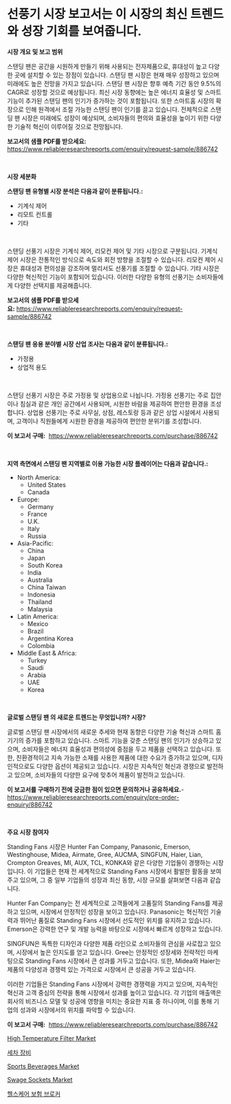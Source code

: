 <p><h1>선풍기 시장 보고서는 이 시장의 최신 트렌드와 성장 기회를 보여줍니다.</h1></p><p><strong>시장 개요 및 보고 범위</strong></p>
<p><p>스탠딩 팬은 공간을 시원하게 만들기 위해 사용되는 전자제품으로, 휴대성이 높고 다양한 곳에 설치할 수 있는 장점이 있습니다. 스탠딩 팬 시장은 현재 매우 성장하고 있으며 미래에도 높은 전망을 가지고 있습니다. 스탠딩 팬 시장은 향후 예측 기간 동안 9.5%의 CAGR로 성장할 것으로 예상됩니다. 최신 시장 동향에는 높은 에너지 효율성 및 스마트 기능이 추가된 스탠딩 팬의 인기가 증가하는 것이 포함됩니다. 또한 스마트홈 시장의 확장으로 인해 원격에서 조절 가능한 스탠딩 팬이 인기를 끌고 있습니다. 전체적으로 스탠딩 팬 시장은 미래에도 성장이 예상되며, 소비자들의 편의와 효율성을 높이기 위한 다양한 기술적 혁신이 이루어질 것으로 전망됩니다.</p></p>
<p><strong>보고서의 샘플 PDF를 받으세요:</strong> <a href="https://www.reliableresearchreports.com/enquiry/request-sample/886742">https://www.reliableresearchreports.com/enquiry/request-sample/886742</a></p>
<p>&nbsp;</p>
<p><strong>시장 세분화</strong></p>
<p><strong>스탠딩 팬 유형별 시장 분석은 다음과 같이 분류됩니다.:</strong></p>
<p><ul><li>기계식 제어</li><li>리모트 컨트롤</li><li>기타</li></ul></p>
<p>&nbsp;</p>
<p><p>스탠딩 선풍기 시장은 기계식 제어, 리모컨 제어 및 기타 시장으로 구분됩니다. 기계식 제어 시장은 전통적인 방식으로 속도와 회전 방향을 조절할 수 있습니다. 리모컨 제어 시장은 휴대성과 편의성을 강조하며 멀리서도 선풍기를 조절할 수 있습니다. 기타 시장은 다양한 혁신적인 기능이 포함되어 있습니다. 이러한 다양한 유형의 선풍기는 소비자들에게 다양한 선택지를 제공해줍니다.</p></p>
<p><strong>보고서의 샘플 PDF를 받으세요:</strong>&nbsp;<a href="https://www.reliableresearchreports.com/enquiry/request-sample/886742">https://www.reliableresearchreports.com/enquiry/request-sample/886742</a></p>
<p>&nbsp;</p>
<p><strong> 스탠딩 팬 응용 분야별 시장 산업 조사는 다음과 같이 분류됩니다.:</strong></p>
<p><ul><li>가정용</li><li>상업적 용도</li></ul></p>
<p>&nbsp;</p>
<p><p>스탠딩 선풍기 시장은 주로 가정용 및 상업용으로 나뉩니다. 가정용 선풍기는 주로 집안이나 침실과 같은 개인 공간에서 사용되며, 시원한 바람을 제공하여 편안한 환경을 조성합니다. 상업용 선풍기는 주로 사무실, 상점, 레스토랑 등과 같은 상업 시설에서 사용되며, 고객이나 직원들에게 시원한 환경을 제공하여 편안한 분위기를 조성합니다.</p></p>
<p><strong>이 보고서 구매:</strong>&nbsp; <a href="https://www.reliableresearchreports.com/purchase/886742">https://www.reliableresearchreports.com/purchase/886742</a></p>
<p>&nbsp;</p>
<p><strong>지역 측면에서 스탠딩 팬 지역별로 이용 가능한 시장 플레이어는 다음과 같습니다.:</strong></p>
<p><ul>
    <li>
        North America:
        <ul>
            <li>United States</li>
            <li>Canada</li>
        </ul>
    </li>
    <li>
        Europe:
        <ul>
            <li>Germany</li>
            <li>France</li>
            <li>U.K.</li>
            <li>Italy</li>
            <li>Russia</li>
        </ul>
    </li>
    <li>
        Asia-Pacific:
        <ul>
            <li>China</li>
            <li>Japan</li>
            <li>South Korea</li>
            <li>India</li>
            <li>Australia</li>
            <li>China Taiwan</li>
            <li>Indonesia</li>
            <li>Thailand</li>
            <li>Malaysia</li>
        </ul>
    </li>
    <li>
        Latin America:
        <ul>
            <li>Mexico</li>
            <li>Brazil</li>
            <li>Argentina Korea</li>
            <li>Colombia</li>
        </ul>
    </li>
    <li>
        Middle East & Africa:
        <ul>
            <li>Turkey</li>
            <li>Saudi</li>
            <li>Arabia</li>
            <li>UAE</li>
            <li>Korea</li>
        </ul>
    </li>
    </ul></p>
<p>&nbsp;</p>
<p><strong>글로벌 스탠딩 팬 의 새로운 트렌드는 무엇입니까? 시장?</strong></p>
<p><p>글로벌 스탠딩 팬 시장에서의 새로운 추세와 현재 동향은 다양한 기술 혁신과 스마트 홈 기기의 증가를 포함하고 있습니다. 스마트 기능을 갖춘 스탠딩 팬의 인기가 상승하고 있으며, 소비자들은 에너지 효율성과 편의성에 중점을 두고 제품을 선택하고 있습니다. 또한, 친환경적이고 지속 가능한 소재를 사용한 제품에 대한 수요가 증가하고 있으며, 디자인적으로도 다양한 옵션이 제공되고 있습니다. 시장은 지속적인 혁신과 경쟁으로 발전하고 있으며, 소비자들의 다양한 요구에 맞추어 제품이 발전하고 있습니다.</p></p>
<p><strong>이 보고서를 구매하기 전에 궁금한 점이 있으면 문의하거나 공유하세요.</strong>- <a href="https://www.reliableresearchreports.com/enquiry/pre-order-enquiry/886742">https://www.reliableresearchreports.com/enquiry/pre-order-enquiry/886742</a></p>
<p>&nbsp;</p>
<p><strong>주요 시장 참여자</strong></p>
<p><p>Standing Fans 시장은 Hunter Fan Company, Panasonic, Emerson, Westinghouse, Midea, Airmate, Gree, AUCMA, SINGFUN, Haier, Lian, Crompton Greaves, MI, AUX, TCL, KONKA와 같은 다양한 기업들이 경쟁하는 시장입니다. 이 기업들은 현재 전 세계적으로 Standing Fans 시장에서 활발한 활동을 보여주고 있으며, 그 중 일부 기업들의 성장과 최신 동향, 시장 규모를 살펴보면 다음과 같습니다.</p><p>Hunter Fan Company는 전 세계적으로 고객들에게 고품질의 Standing Fans를 제공하고 있으며, 시장에서 안정적인 성장을 보이고 있습니다. Panasonic는 혁신적인 기술력과 뛰어난 품질로 Standing Fans 시장에서 선도적인 위치를 유지하고 있습니다. Emerson은 강력한 연구 및 개발 능력을 바탕으로 시장에서 빠르게 성장하고 있습니다.</p><p>SINGFUN은 독특한 디자인과 다양한 제품 라인으로 소비자들의 관심을 사로잡고 있으며, 시장에서 높은 인지도를 얻고 있습니다. Gree는 안정적인 성장세와 전략적인 마케팅으로 Standing Fans 시장에서 큰 성과를 거두고 있습니다. 또한, Midea와 Haier는 제품의 다양성과 경쟁력 있는 가격으로 시장에서 큰 성공을 거두고 있습니다.</p><p>이러한 기업들은 Standing Fans 시장에서 강력한 경쟁력을 가지고 있으며, 지속적인 혁신과 고객 중심의 전략을 통해 시장에서 성과를 높이고 있습니다. 각 기업의 매출액은 회사의 비즈니스 모델 및 성공에 영향을 미치는 중요한 지표 중 하나이며, 이를 통해 기업의 성과와 시장에서의 위치를 파악할 수 있습니다.</p></p>
<p><strong>이 보고서 구매:</strong>&nbsp;&nbsp;<a href="https://www.reliableresearchreports.com/purchase/886742">https://www.reliableresearchreports.com/purchase/886742</a></p>
<p><p><a href="https://rainy-horn-d69.notion.site/Insights-into-High-Temperature-Filter-Market-Size-Analysing-Market-Share-Trends-and-Growth-from-2-f308e1813a674282a037b724073e31dd">High Temperature Filter Market</a></p><p><a href="https://github.com/Hubertstyenger6685/Market-Research-Report-List-1/blob/main/666151516096.md">세차 장비</a></p><p><a href="https://github.com/Paul14Anderson63/Market-Research-Report-List-3/blob/main/sports-beverages-market.md">Sports Beverages Market</a></p><p><a href="https://view.publitas.com/reportprime-1/swage-sockets-market-dynamics-2024-2031-also-about-its-market-trends-projections-and-opportunities/">Swage Sockets Market</a></p><p><a href="https://medium.com/@snake68678/%ED%97%AC%EC%8A%A4%EC%BC%80%EC%96%B4-%EB%B3%B4%ED%97%98-%EC%A4%91%EA%B0%9C%EC%97%85-%EC%8B%9C%EC%9E%A5-%ED%86%B5%EC%B0%B0-%EC%8B%9C%EC%9E%A5-%EB%8F%99%ED%96%A5-%EC%84%B1%EC%9E%A5-2024%EB%85%84%EB%B6%80%ED%84%B0-2031%EB%85%84%EA%B9%8C%EC%A7%80-%EC%98%88%EC%B8%A1%EB%90%9C-%EA%B2%83-05f789f66238">헬스케어 보험 브로커</a></p></p>
